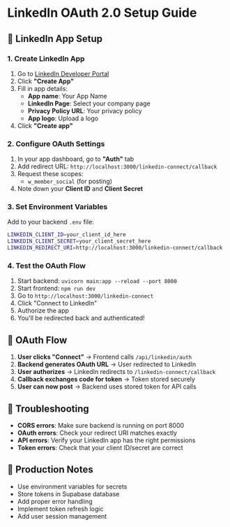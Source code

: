# LinkedIn OAuth 2.0 Setup Guide

## 🔐 **LinkedIn App Setup**

### **1. Create LinkedIn App**
1. Go to [LinkedIn Developer Portal](https://www.linkedin.com/developers/)
2. Click **"Create App"**
3. Fill in app details:
   - **App name**: Your App Name
   - **LinkedIn Page**: Select your company page
   - **Privacy Policy URL**: Your privacy policy
   - **App logo**: Upload a logo
4. Click **"Create app"**

### **2. Configure OAuth Settings**
1. In your app dashboard, go to **"Auth"** tab
2. Add redirect URL: `http://localhost:3000/linkedin-connect/callback`
3. Request these scopes:
   - `w_member_social` (for posting)
4. Note down your **Client ID** and **Client Secret**

### **3. Set Environment Variables**
Add to your backend `.env` file:
```bash
LINKEDIN_CLIENT_ID=your_client_id_here
LINKEDIN_CLIENT_SECRET=your_client_secret_here
LINKEDIN_REDIRECT_URI=http://localhost:3000/linkedin-connect/callback
```

### **4. Test the OAuth Flow**
1. Start backend: `uvicorn main:app --reload --port 8000`
2. Start frontend: `npm run dev`
3. Go to `http://localhost:3000/linkedin-connect`
4. Click "Connect to LinkedIn"
5. Authorize the app
6. You'll be redirected back and authenticated!

## 🚀 **OAuth Flow**

1. **User clicks "Connect"** → Frontend calls `/api/linkedin/auth`
2. **Backend generates OAuth URL** → User redirected to LinkedIn
3. **User authorizes** → LinkedIn redirects to `/linkedin-connect/callback`
4. **Callback exchanges code for token** → Token stored securely
5. **User can now post** → Backend uses stored token for API calls

## 🔧 **Troubleshooting**

- **CORS errors**: Make sure backend is running on port 8000
- **OAuth errors**: Check your redirect URI matches exactly
- **API errors**: Verify your LinkedIn app has the right permissions
- **Token errors**: Check that your client ID/secret are correct

## 📝 **Production Notes**

- Use environment variables for secrets
- Store tokens in Supabase database
- Add proper error handling
- Implement token refresh logic
- Add user session management
